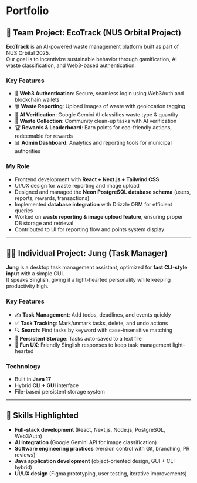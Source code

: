 # Portfolio

## 👥 Team Project: EcoTrack (NUS Orbital Project)

**EcoTrack** is an AI-powered waste management platform built as part of NUS Orbital 2025.  
Our goal is to incentivize sustainable behavior through gamification, AI waste classification, and Web3-based authentication.

### Key Features
- 🔐 **Web3 Authentication**: Secure, seamless login using Web3Auth and blockchain wallets
- 🗑️ **Waste Reporting**: Upload images of waste with geolocation tagging
- 🤖 **AI Verification**: Google Gemini AI classifies waste type & quantity
- 🚛 **Waste Collection**: Community clean-up tasks with AI verification
- 🏆 **Rewards & Leaderboard**: Earn points for eco-friendly actions, redeemable for rewards
- 📊 **Admin Dashboard**: Analytics and reporting tools for municipal authorities

### My Role
- Frontend development with **React + Next.js + Tailwind CSS**
- UI/UX design for waste reporting and image upload
- Designed and managed the **Neon PostgreSQL database schema** (users, reports, rewards, transactions)
- Implemented **database integration** with Drizzle ORM for efficient queries
- Worked on **waste reporting & image upload feature**, ensuring proper DB storage and retrieval
- Contributed to UI for reporting flow and points system display  

---

## 🧑‍💻 Individual Project: Jung (Task Manager)

**Jung** is a desktop task management assistant, optimized for **fast CLI-style input** with a simple GUI.  
It speaks Singlish, giving it a light-hearted personality while keeping productivity high.


### Key Features
- ✍️ **Task Management**: Add todos, deadlines, and events quickly
- ✅ **Task Tracking**: Mark/unmark tasks, delete, and undo actions
- 🔍 **Search**: Find tasks by keyword with case-insensitive matching
- 💾 **Persistent Storage**: Tasks auto-saved to a text file
- 🤝 **Fun UX**: Friendly Singlish responses to keep task management light-hearted

### Technology
- Built in **Java 17**
- Hybrid **CLI + GUI** interface
- File-based persistent storage system

---

## 📌 Skills Highlighted
- **Full-stack development** (React, Next.js, Node.js, PostgreSQL, Web3Auth)
- **AI integration** (Google Gemini API for image classification)
- **Software engineering practices** (version control with Git, branching, PR reviews)
- **Java application development** (object-oriented design, GUI + CLI hybrid)
- **UI/UX design** (Figma prototyping, user testing, iterative improvements)  
